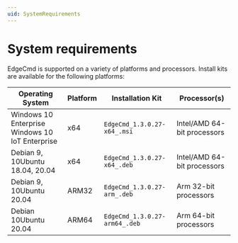 ```yaml
---
uid: SystemRequirements
---
```


# System requirements

EdgeCmd is supported on a variety of platforms and processors. Install kits are available for the following platforms:

| Operating System | Platform | Installation Kit | Processor(s) |
|-------------------|----------|------------------------|-------------|
| Windows 10 Enterprise Windows 10 IoT Enterprise| x64 | `EdgeCmd_1.3.0.27-x64_.msi`     | Intel/AMD 64-bit processors |
| Debian 9, 10Ubuntu 18.04, 20.04 | x64 | `EdgeCmd_1.3.0.27-x64_.deb`     | Intel/AMD 64-bit processors |
| Debian 9, 10Ubuntu 20.04 | ARM32 | `EdgeCmd_1.3.0.27-arm_.deb`  | Arm 32-bit processors |
| Debian 10Ubuntu 20.04 | ARM64 | `EdgeCmd_1.3.0.27-arm64_.deb`  | Arm 64-bit processors |